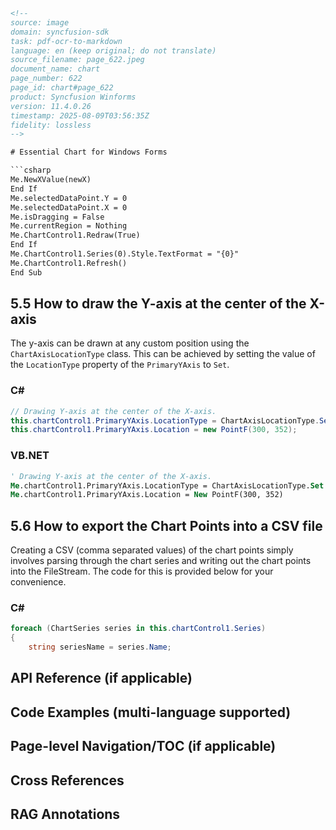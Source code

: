 ```html
<!--
source: image
domain: syncfusion-sdk
task: pdf-ocr-to-markdown
language: en (keep original; do not translate)
source_filename: page_622.jpeg
document_name: chart
page_number: 622
page_id: chart#page_622
product: Syncfusion Winforms
version: 11.4.0.26
timestamp: 2025-08-09T03:56:35Z
fidelity: lossless
-->

# Essential Chart for Windows Forms

```csharp
Me.NewXValue(newX)
End If
Me.selectedDataPoint.Y = 0
Me.selectedDataPoint.X = 0
Me.isDragging = False
Me.currentRegion = Nothing
Me.ChartControl1.Redraw(True)
End If
Me.ChartControl1.Series(0).Style.TextFormat = "{0}"
Me.ChartControl1.Refresh()
End Sub
```

## 5.5 How to draw the Y-axis at the center of the X-axis

The y-axis can be drawn at any custom position using the `ChartAxisLocationType` class. This can be achieved by setting the value of the `LocationType` property of the `PrimaryYAxis` to `Set`.

### C#

```csharp
// Drawing Y-axis at the center of the X-axis.
this.chartControl1.PrimaryYAxis.LocationType = ChartAxisLocationType.Set;
this.chartControl1.PrimaryYAxis.Location = new PointF(300, 352);
```

### VB.NET

```vb
' Drawing Y-axis at the center of the X-axis.
Me.chartControl1.PrimaryYAxis.LocationType = ChartAxisLocationType.Set
Me.chartControl1.PrimaryYAxis.Location = New PointF(300, 352)
```

## 5.6 How to export the Chart Points into a CSV file

Creating a CSV (comma separated values) of the chart points simply involves parsing through the chart series and writing out the chart points into the FileStream. The code for this is provided below for your convenience.

### C#

```csharp
foreach (ChartSeries series in this.chartControl1.Series)
{
    string seriesName = series.Name;
```

## API Reference (if applicable)

## Code Examples (multi-language supported)

## Page-level Navigation/TOC (if applicable)

## Cross References

## RAG Annotations
<!-- tags: [Syncfusion, Winforms, chart, ChartAxisLocationType, CSV export, axis customization] keywords: [ChartAxisLocationType, PrimaryYAxis, LocationType, CSV, chart points, export] -->
```